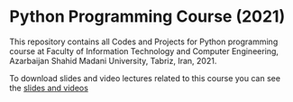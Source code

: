# Python Programming Course (2021)

This repository contains all Codes and Projects for Python programming course at Faculty of Information Technology and Computer Engineering, Azarbaijan Shahid Madani University, Tabriz, Iran, 2021.  

To download slides and video lectures related to this course you can see the </div>
<a href="https://drive.google.com/drive/folders/1ZsQjBJJ4UAAp9zrGxm3c4qrhnvGBUYHw?usp=sharing">slides and videos</a>
